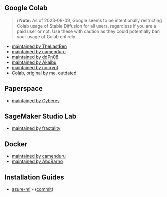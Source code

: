 ## Google Colab

> ℹ️ **Note:**
> As of 2023-09-09, Google seems to be intentionally restricting Colab usage of Stable Diffusion for all users, regardless if you are a paid user or not. Use these with caution as they could potentially ban your usage of Colab entirely.

   - [maintained by TheLastBen](https://colab.research.google.com/github/TheLastBen/fast-stable-diffusion/blob/main/fast_stable_diffusion_AUTOMATIC1111.ipynb)
   - [maintained by camenduru](https://github.com/camenduru/stable-diffusion-webui-colab)
   - [maintained by ddPn08](https://github.com/ddPn08/automatic1111-colab)
   - [maintained by Akaibu](https://colab.research.google.com/drive/1kw3egmSn-KgWsikYvOMjJkVDsPLjEMzl)
   - [maintained by nocrypt](https://colab.research.google.com/drive/1wEa-tS10h4LlDykd87TF5zzpXIIQoCmq)
   - [Colab, original by me, outdated](https://colab.research.google.com/drive/1Iy-xW9t1-OQWhb0hNxueGij8phCyluOh).


## Paperspace
   - [maintained by Cyberes](https://github.com/Engineer-of-Stuff/stable-diffusion-paperspace)

## SageMaker Studio Lab
   - [maintained by fractality](https://github.com/Miraculix200/StableDiffusionUI_SageMakerSL/blob/main/StableDiffusionUI_SageMakerSL.ipynb)

## Docker
   - [maintained by camenduru](https://github.com/camenduru/stable-diffusion-webui-docker)
   - [maintained by AbdBarho](https://github.com/AbdBarho/stable-diffusion-webui-docker)
## Installation Guides
   - [azure-ml](https://vladiliescu.net/stable-diffusion-web-ui-on-azure-ml/) - ([commit](https://github.com/AUTOMATIC1111/stable-diffusion-webui/commit/44c46f0ed395967cd3830dd481a2db759fda5b3b))
